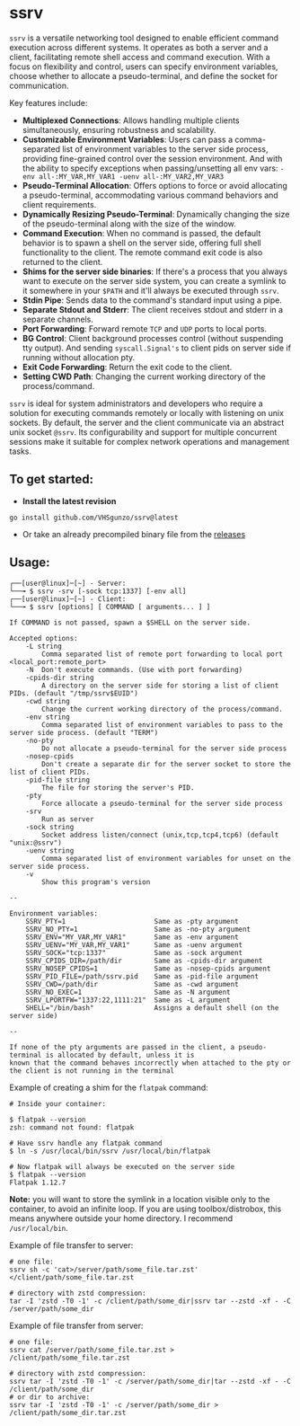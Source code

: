# ssrv
`ssrv` is a versatile networking tool designed to enable efficient command execution across different systems. It operates as both a server and a client, facilitating remote shell access and command execution. With a focus on flexibility and control, users can specify environment variables, choose whether to allocate a pseudo-terminal, and define the socket for communication.

Key features include:

- **Multiplexed Connections**: Allows handling multiple clients simultaneously, ensuring robustness and scalability.
- **Customizable Environment Variables**: Users can pass a comma-separated list of environment variables to the server side process, providing fine-grained control over the session environment. And with the ability to specify exceptions when passing/unsetting all env vars: `-env all-:MY_VAR,MY_VAR1 -uenv all-:MY_VAR2,MY_VAR3`
- **Pseudo-Terminal Allocation**: Offers options to force or avoid allocating a pseudo-terminal, accommodating various command behaviors and client requirements.
- **Dynamically Resizing Pseudo-Terminal**: Dynamically changing the size of the pseudo-terminal along with the size of the window.
- **Command Execution**: When no command is passed, the default behavior is to spawn a shell on the server side, offering full shell functionality to the client. The remote command exit code is also returned to the client.
- **Shims for the server side binaries**: If there's a process that you always want to execute on the server side system, you can
create a symlink to it somewhere in your `$PATH` and it'll always be executed through `ssrv`.
- **Stdin Pipe**: Sends data to the command's standard input using a pipe.
- **Separate Stdout and Stderr**: The client receives stdout and stderr in a separate channels.
- **Port Forwarding**: Forward remote `TCP` and `UDP` ports to local ports.
- **BG Control**: Client background processes control (without suspending tty output). And sending `syscall.Signal's` to client pids on server side if running without allocation pty.
- **Exit Code Forwarding**: Return the exit code to the client.
- **Setting CWD Path**: Changing the current working directory of the process/command.

`ssrv` is ideal for system administrators and developers who require a solution for executing commands remotely or locally with  listening on unix sockets. By default, the server and the client communicate via an abstract unix socket `@ssrv`. Its configurability and support for multiple concurrent sessions make it suitable for complex network operations and management tasks.

## To get started:
* **Install the latest revision**
```
go install github.com/VHSgunzo/ssrv@latest
```
* Or take an already precompiled binary file from the [releases](https://github.com/VHSgunzo/ssrv/releases)


## **Usage**:
```
┌──[user@linux]─[~] - Server:
└──╼ $ ssrv -srv [-sock tcp:1337] [-env all]
┌──[user@linux]─[~] - Client:
└──╼ $ ssrv [options] [ COMMAND [ arguments... ] ]

If COMMAND is not passed, spawn a $SHELL on the server side.

Accepted options:
    -L string
        Comma separated list of remote port forwarding to local port <local_port:remote_port>
    -N  Don't execute commands. (Use with port forwarding)
    -cpids-dir string
        A directory on the server side for storing a list of client PIDs. (default "/tmp/ssrv$EUID")
    -cwd string
        Change the current working directory of the process/command.
    -env string
        Comma separated list of environment variables to pass to the server side process. (default "TERM")
    -no-pty
        Do not allocate a pseudo-terminal for the server side process
    -nosep-cpids
        Don't create a separate dir for the server socket to store the list of client PIDs.
    -pid-file string
        The file for storing the server's PID.
    -pty
        Force allocate a pseudo-terminal for the server side process
    -srv
        Run as server
    -sock string
        Socket address listen/connect (unix,tcp,tcp4,tcp6) (default "unix:@ssrv")
    -uenv string
        Comma separated list of environment variables for unset on the server side process.
    -v
        Show this program's version

--

Environment variables:
    SSRV_PTY=1                      Same as -pty argument
    SSRV_NO_PTY=1                   Same as -no-pty argument
    SSRV_ENV="MY_VAR,MY_VAR1"       Same as -env argument
    SSRV_UENV="MY_VAR,MY_VAR1"      Same as -uenv argument
    SSRV_SOCK="tcp:1337"            Same as -sock argument
    SSRV_CPIDS_DIR=/path/dir        Same as -cpids-dir argument
    SSRV_NOSEP_CPIDS=1              Same as -nosep-cpids argument
    SSRV_PID_FILE=/path/ssrv.pid    Same as -pid-file argument
    SSRV_CWD=/path/dir              Same as -cwd argument
    SSRV_NO_EXEC=1                  Same as -N argument
    SSRV_LPORTFW="1337:22,1111:21"  Same as -L argument
    SHELL="/bin/bash"               Assigns a default shell (on the server side)

--

If none of the pty arguments are passed in the client, a pseudo-terminal is allocated by default, unless it is
known that the command behaves incorrectly when attached to the pty or the client is not running in the terminal
```

Example of creating a shim for the `flatpak` command:

```
# Inside your container:

$ flatpak --version
zsh: command not found: flatpak

# Have ssrv handle any flatpak command
$ ln -s /usr/local/bin/ssrv /usr/local/bin/flatpak

# Now flatpak will always be executed on the server side
$ flatpak --version
Flatpak 1.12.7
```
**Note:** you will want to store the symlink in a location visible only to the container, to avoid an infinite loop. If you are using toolbox/distrobox, this means anywhere outside your home directory. I recommend `/usr/local/bin`.

Example of file transfer to server:

```
# one file:
ssrv sh -c 'cat>/server/path/some_file.tar.zst' </client/path/some_file.tar.zst

# directory with zstd compression:
tar -I 'zstd -T0 -1' -c /client/path/some_dir|ssrv tar --zstd -xf - -C /server/path/some_dir
```

Example of file transfer from server:

```
# one file:
ssrv cat /server/path/some_file.tar.zst > /client/path/some_file.tar.zst

# directory with zstd compression:
ssrv tar -I 'zstd -T0 -1' -c /server/path/some_dir|tar --zstd -xf - -C /client/path/some_dir
# or dir to archive:
ssrv tar -I 'zstd -T0 -1' -c /server/path/some_dir > /client/path/some_dir.tar.zst
```
